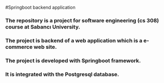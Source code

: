 #Springboot backend application

### The repository is a project for software engineering (cs 308) course at Sabancı University.

### The project is backend of a web application which is a e-commerce web site.

### The project is developed with Springboot framework.

### It is integrated with the Postgresql database.
